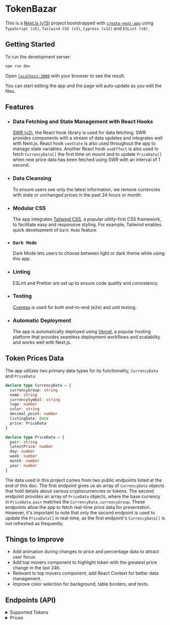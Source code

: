 # TokenBazar

This is a [Next.js (v13)](https://nextjs.org/) project bootstrapped with [`create-next-app`](https://github.com/vercel/next.js/tree/canary/packages/create-next-app) using `TypeScript (v5)`, `Tailwind CSS (v3)`, `Cypress (v12)` and `ESLint (v8)`.

## Getting Started

To run the development server:

```bash
npm run dev
```

Open [`localhost:3000`](http://localhost:3000) with your browser to see the result.

You can start editing the app and the page will auto-update as you edit the files.

## Features

- ### Data Fetching and State Management with React Hooks
  [SWR (v2)](https://swr.vercel.app/), the React hook library is used for data fetching. SWR provides components with a stream of data updates and integrates well with Next.js. React hook `useState` is also used throughout the app to manage state variables. Another React hook `useEffect` is also used to fetch `CurrencyData[]` the first time on mount and to update `PriceData[]` when new price data has been fetched using SWR with an interval of 1 second.
- ### Data Cleansing
  To ensure users see only the latest information, we remove currencies with stale or unchanged prices in the past 24 hours or month.
- ### Modular CSS
  The app integrates [Tailwind CSS](https://tailwindcss.com/), a popular utility-first CSS framework, to facilitate easy and responsive styling. For example, Tailwind enables quick development of `Dark Mode` feature.
- ### `Dark Mode`
  Dark Mode lets users to choose between light or dark theme while using this app.
- ### Linting
  ESLint and Prettier are set up to ensure code quality and consistency.
- ### Testing
  [Cypress](https://cypress.io/) is used for both end-to-end (e2e) and unit testing.
- ### Automatic Deployment
  The app is automatically deployed using [Vercel](https://vercel.com/), a popular hosting platform that provides seamless deployment workflows and scalability and works well with Next.js.

## Token Prices Data

The app utilizes two primary data types for its functionality, `CurrencyData` and `PriceData`:

```typescript
declare type CurrencyData = {
  currencyGroup: string
  name: string
  currencySymbol: string
  logo: number
  color: string
  decimal_point: number
  listingDate: Date
  price: PriceData
}

declare type PriceData = {
  pair: string
  latestPrice: number
  day: number
  week: number
  month: number
  year: number
}
```

The data used in this project comes from two public endpoints listed at the end of this doc. The first endpoint gives us an array of `CurrencyData` objects that hold details about various cryptocurrencies or tokens. The second endpoint provides an array of `PriceData` objects, where the base currency in `PriceData.pair` matches the `CurrencyData.currencyGroup`. These endpoints allow the app to fetch real-time price data for presentation. However, it's important to note that only the second endpoint is used to update the `PriceData[]` in real-time, as the first endpoint's `CurrencyData[]` is not refreshed as frequently.

## Things to Improve

- Add animation during changes to price and percentage data to attract user focus.
- Add top movers component to highlight token with the greatest price change in the last 24h.
- Relevant to top movers component, add React Context for better data management.
- Improve color selection for background, table borders, and texts.

## Endpoints (API)

<details>
<summary>
  Supported Tokens
</summary>

---

Retrieves a list of supported tokens.

- **URL**: `https://api.pintu.co.id/v2/wallet/supportedCurrencies`
- **Method**: GET
- **Auth required**: No

### Success Response

- **Code**: 200 OK
- **Content example**:

```json
{
  "code": "success",
  "message": "",
  "payload": [
    {
      "currencyGroup": "IDR",
      "color": "#0A68F4",
      "currencySymbol": "Rp",
      "name": "Rupiah Token",
      "logo": "https://.../assets/images/logo/circle_IDRT.svg",
      "decimal_point": 0,
      "listingDate": "2020-09-15T09:43:42Z",
      "wallets": [
        {
          "currencyGroup": "IDR",
          "tokenSymbol": "IDRT",
          "decimal_point": 2,
          "tokenType": "ERC-20",
          "blockchain": "Ethereum",
          "explorer": "https://etherscan.io/tx/",
          "listingDate": "2020-09-15T09:43:43Z",
          "blockchainName": "Ethereum",
          "logo": "https://.../ERC-20.svg"
        },
        ...
      ]
    },
    ...
  ]
}
```

### Response Fields

- `currencyGroup` (string): The currency group code.
- `color` (string): The color associated with the currency.
- `currencySymbol` (string): The symbol of the currency.
- `name` (string): The name of the currency.
- `logo` (string): The URL of the currency logo.
- `decimal_point` (integer): The number of decimal points used for the currency.
- `listingDate` (string): The date when the currency was listed.
- `wallets` (array): An array of wallet objects representing different tokens for the currency.
  - `currencyGroup` (string): The currency group code.
  - `tokenSymbol` (string): The symbol of the token.
  - `decimal_point` (integer): The number of decimal points used for the token.
  - `tokenType` (string): The type of the token.
  - `blockchain` (string): The blockchain associated with the token.
  - `explorer` (string): The URL of the blockchain explorer for the token.
  - `listingDate` (string): The date when the token was listed.
  - `blockchainName` (string): The name of the blockchain.
  - `logo` (string): The URL of the token logo.

---

</details>

<details>
<summary>
  Prices
</summary>

---

Retrieves the price changes for different token trading pairs.

- **URL**: `https://api.pintu.co.id/v2/trade/price-changes`
- **Method**: GET
- **Auth required**: No

### Success Response

- **Code**: 200 OK
- **Content example**:

```json
{
  "code": "success",
  "message": "",
  "payload": [
    {
      "pair": "atom/idr",
      "latestPrice": "158494",
      "day": "1.06",
      "week": "-0.20",
      "month": "-3.58",
      "year": "12.22"
    },
    ...
  ]
}
```

### Response Fields

- `pair` (string): The trading pair symbol.
- `latestPrice` (string): The latest price for the trading pair in Rupiah (IDR).
- `day` (string): The percentage change in price for the last 24 hours.
- `week` (string): The percentage change in price for the week.
- `month` (string): The percentage change in price for the month.
- `year` (string): The percentage change in price for the year.

---

</details>
